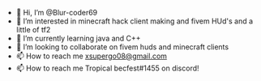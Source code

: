 - 👋 Hi, I’m @Blur-coder69
- 👀 I’m interested in minecraft hack client making and fivem HUd's and a little of tf2
- 🌱 I’m currently learning java and C++
- 💞️ I’m looking to collaborate on fivem huds and minecraft clients
- 📫 How to reach me xsupergo08@gmail.com
- 📫 How to reach me Tropical becfest#1455 on discord!

<!---
✨ Blur-coder69/Blur-coder69 ✨
--->
